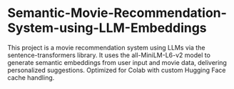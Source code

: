 # Semantic-Movie-Recommendation-System-using-LLM-Embeddings
This project is a movie recommendation system using LLMs via the sentence-transformers library. It uses the all-MiniLM-L6-v2 model to generate semantic embeddings from user input and movie data, delivering personalized suggestions. Optimized for Colab with custom Hugging Face cache handling.
